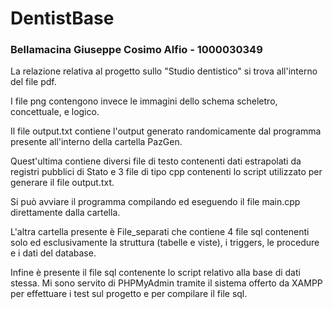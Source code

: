 
# DentistBase
### Bellamacina Giuseppe Cosimo Alfio - 1000030349

La relazione relativa al progetto sullo "Studio dentistico" si trova all'interno del file pdf.

I file png contengono invece le immagini dello schema scheletro, concettuale, e logico.

Il file output.txt contiene l'output generato randomicamente dal programma presente all'interno della cartella PazGen.

Quest'ultima contiene diversi file di testo contenenti dati estrapolati da registri pubblici di Stato e 3 file di tipo cpp contenenti lo script utilizzato per generare il file output.txt.

Si può avviare il programma compilando ed eseguendo il file main.cpp direttamente dalla cartella.

L'altra cartella presente è File_separati che contiene 4 file sql contenenti solo ed esclusivamente la struttura (tabelle e viste), i triggers, le procedure e i dati del database.

Infine è presente il file sql contenente lo script relativo alla base di dati stessa. Mi sono servito di PHPMyAdmin tramite il sistema offerto da XAMPP per effettuare i test sul progetto e per compilare il file sql.



